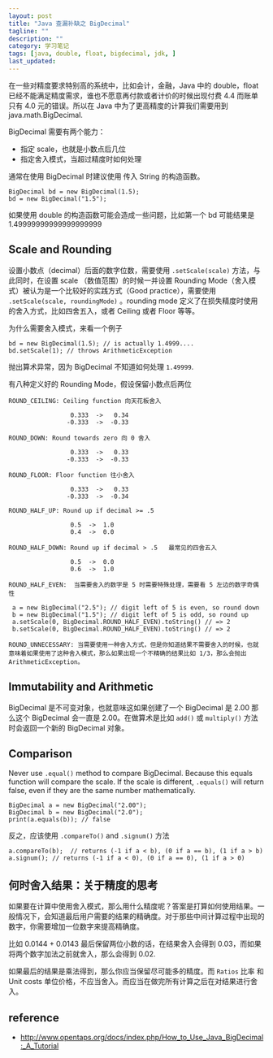 ```yaml
---
layout: post
title: "Java 查漏补缺之 BigDecimal"
tagline: ""
description: ""
category: 学习笔记
tags: [java, double, float, bigdecimal, jdk, ]
last_updated:
---
```


在一些对精度要求特别高的系统中，比如会计，金融，Java 中的 double，float 已经不能满足精度需求，谁也不愿意再付款或者计价的时候出现付费 4.4 而账单只有 4.0 元的错误。所以在 Java 中为了更高精度的计算我们需要用到 java.math.BigDecimal.

BigDecimal 需要有两个能力：

- 指定 scale，也就是小数点后几位
- 指定舍入模式，当超过精度时如何处理

通常在使用 BigDecimal 时建议使用 传入 String 的构造函数。

    BigDecimal bd = new BigDecimal(1.5);
    bd = new BigDecimal("1.5");

如果使用 double 的构造函数可能会造成一些问题，比如第一个 bd 可能结果是 1.49999999999999999999

## Scale and Rounding
设置小数点（decimal）后面的数字位数，需要使用 `.setScale(scale)` 方法，与此同时，在设置 scale （数值范围）的时候一并设置 Rounding Mode（舍入模式）被认为是一个比较好的实践方式（Good practice），需要使用 `.setScale(scale, roundingMode)` 。rounding mode 定义了在损失精度时使用的舍入方式，比如四舍五入，或者 Ceiling 或者 Floor 等等。

为什么需要舍入模式，来看一个例子

    bd = new BigDecimal(1.5); // is actually 1.4999....
    bd.setScale(1); // throws ArithmeticException

抛出算术异常，因为 BigDecimal 不知道如何处理 `1.49999`.

有八种定义好的 Rounding Mode，假设保留小数点后两位

    ROUND_CEILING: Ceiling function 向天花板舍入

                     0.333  ->   0.34
                    -0.333  ->  -0.33

    ROUND_DOWN: Round towards zero 向 0 舍入

                     0.333  ->   0.33
                    -0.333  ->  -0.33

    ROUND_FLOOR: Floor function 往小舍入

                     0.333  ->   0.33
                    -0.333  ->  -0.34

    ROUND_HALF_UP: Round up if decimal >= .5

                     0.5  ->  1.0
                     0.4  ->  0.0

    ROUND_HALF_DOWN: Round up if decimal > .5   最常见的四舍五入

                     0.5  ->  0.0
                     0.6  ->  1.0

    ROUND_HALF_EVEN:  当需要舍入的数字是 5 时需要特殊处理，需要看 5 左边的数字奇偶性

     a = new BigDecimal("2.5"); // digit left of 5 is even, so round down
     b = new BigDecimal("1.5"); // digit left of 5 is odd, so round up
     a.setScale(0, BigDecimal.ROUND_HALF_EVEN).toString() // => 2
     b.setScale(0, BigDecimal.ROUND_HALF_EVEN).toString() // => 2

    ROUND_UNNECESSARY: 当需要使用一种舍入方式，但是你知道结果不需要舍入的时候，也就意味着如果使用了这种舍入模式，那么如果出现一个不精确的结果比如 1/3，那么会抛出 ArithmeticException。

## Immutability and Arithmetic
BigDecimal 是不可变对象，也就意味这如果创建了一个 BigDecimal 是 2.00 那么这个 BigDecimal 会一直是 2.00。在做算术是比如 `add()` 或 `multiply()` 方法时会返回一个新的 BigDecimal 对象。


## Comparison
Never use `.equal()` method to compare BigDecimal. Because this equals function will compare the scale. If the scale is different, `.equals()` will return false, even if they are the same number mathematically.

    BigDecimal a = new BigDecimal("2.00");
    BigDecimal b = new BigDecimal("2.0");
    print(a.equals(b)); // false

反之，应该使用 `.compareTo()` and `.signum()` 方法

    a.compareTo(b);  // returns (-1 if a < b), (0 if a == b), (1 if a > b)
    a.signum(); // returns (-1 if a < 0), (0 if a == 0), (1 if a > 0)

## 何时舍入结果：关于精度的思考
如果要在计算中使用舍入模式，那么用什么精度呢？答案是打算如何使用结果。一般情况下，会知道最后用户需要的结果的精确度。对于那些中间计算过程中出现的数字，你需要增加一位数字来提高精确度。

比如 0.0144 + 0.0143 最后保留两位小数的话，在结果舍入会得到 0.03，而如果将两个数字加法之前就舍入，那么会得到 0.02.

如果最后的结果是乘法得到，那么你应当保留尽可能多的精度。而 `Ratios` 比率 和 Unit costs 单位价格，不应当舍入。而应当在做完所有计算之后在对结果进行舍入。

## reference

- <http://www.opentaps.org/docs/index.php/How_to_Use_Java_BigDecimal:_A_Tutorial>
